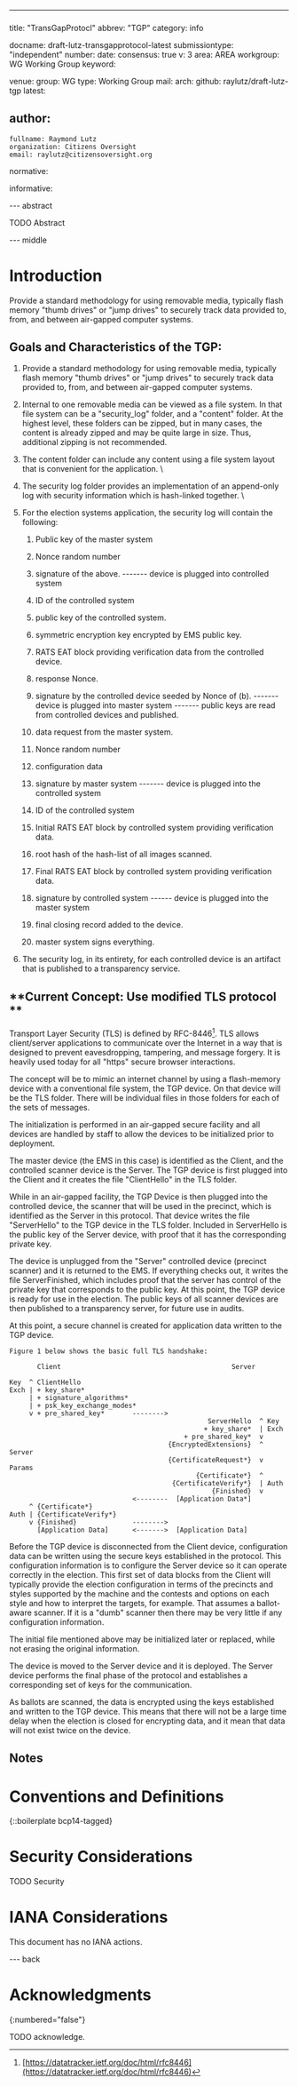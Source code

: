 ---
###
###
title: "TransGapProtocl"
abbrev: "TGP"
category: info

docname: draft-lutz-transgapprotocol-latest
submissiontype: "independent"
number:
date:
consensus: true
v: 3
area: AREA
workgroup: WG Working Group
keyword:

venue:
  group: WG
  type: Working Group
  mail: 
  arch: 
  github: raylutz/draft-lutz-tgp
  latest: 

author:
 -
    fullname: Raymond Lutz
    organization: Citizens Oversight
    email: raylutz@citizensoversight.org

normative:

informative:


--- abstract

TODO Abstract


--- middle

# Introduction

Provide a standard methodology for using removable media, typically flash memory "thumb drives" or "jump drives" to securely track data provided to, from, and between air-gapped computer systems.



## **Goals and Characteristics of the TGP:**

1. Provide a standard methodology for using removable media, typically flash memory "thumb drives" or "jump drives" to securely track data provided to, from, and between air-gapped computer systems. 

2. Internal to one removable media can be viewed as a file system. In that file system can be a "security_log" folder, and a "content" folder. At the highest level, these folders can be zipped, but in many cases, the content is already zipped and may be quite large in size. Thus, additional zipping is not recommended. 

3. The content folder can include any content using a file system layout that is convenient for the application. \

4. The security log folder provides an implementation of an append-only log with security information which is hash-linked together. \

5. For the election systems application, the security log will contain the following:
    1. Public key of the master system
    2. Nonce random number
    3. signature of the above.
------- device is plugged into controlled system

    4. ID of the controlled system
    5. public key of the controlled system.
    6. symmetric encryption key encrypted by EMS public key.
    7. RATS EAT block providing verification data from the controlled device.
    8. response Nonce.
    9. signature by the controlled device seeded by Nonce of (b). 
------- device is plugged into master system 
------- public keys are read from controlled devices and published. 

    10. data request from the master system.
    11. Nonce random number
    12. configuration data
    13. signature by master system 
------- device is plugged into the controlled system
    14. ID of the controlled system
    15. Initial RATS EAT block by controlled system providing verification data.
    16. root hash of the hash-list of all images scanned.
    17. Final RATS EAT block by controlled system providing verification data.
    18. signature by controlled system 
------ device is plugged into the master system
    19. final closing record added to the device.
    20. master system signs everything. 

6. The security log, in its entirety, for each controlled device is an artifact that is published to a transparency service.

## **Current Concept: Use modified TLS protocol	**


Transport Layer Security (TLS) is defined by RFC-8446[^1]. TLS allows client/server applications to communicate over the Internet in a way that is designed to prevent eavesdropping, tampering, and message forgery. It is heavily used today for all "https" secure browser interactions. 
 
The concept will be to mimic an internet channel by using a flash-memory device with a conventional file system, the TGP device. On that device will be the TLS folder. There will be individual files in those folders for each of the sets of messages.

The initialization is performed in an air-gapped secure facility and all devices are handled by staff to allow the devices to be initialized prior to deployment.

The master device (the EMS in this case) is identified as the Client, and the controlled scanner device is the Server. The TGP device is first plugged into the Client and it creates the file "ClientHello" in the TLS folder. 


While in an air-gapped facility, the TGP Device is then plugged into the controlled device, the scanner that will be used in the precinct, which is identified as the Server in this protocol. That device writes the file "ServerHello" to the TGP device in the TLS folder. Included in ServerHello is the public key of the Server device, with proof that it has the corresponding private key. 

The device is unplugged from the "Server" controlled device (precinct scanner) and it is returned to the EMS. If everything checks out, it writes the file ServerFinished, which includes proof that the server has control of the private key that corresponds to the public key. At this point, the TGP device is ready for use in the election. The public keys of all scanner devices are then published to a transparency server, for future use in audits.

At this point, a secure channel is created for application data written to the TGP device. 


```
Figure 1 below shows the basic full TLS handshake:

       Client                                           Server

Key  ^ ClientHello
Exch | + key_share*
     | + signature_algorithms*
     | + psk_key_exchange_modes*
     v + pre_shared_key*       -------->
                                                  ServerHello  ^ Key
                                                 + key_share*  | Exch
                                            + pre_shared_key*  v
                                        {EncryptedExtensions}  ^  Server
                                        {CertificateRequest*}  v  Params
                                               {Certificate*}  ^
                                         {CertificateVerify*}  | Auth
                                                   {Finished}  v
                               <--------  [Application Data*]
     ^ {Certificate*}
Auth | {CertificateVerify*}
     v {Finished}              -------->
       [Application Data]      <------->  [Application Data]
```


Before the TGP device is disconnected from the Client device, configuration data can be written using the secure keys established in the protocol. This configuration information is to configure the Server device so it can operate correctly in the election. This first set of data blocks from the Client will typically provide the election configuration in terms of the precincts and styles supported by the machine and the contests and options on each style and how to interpret the targets, for example. That assumes a ballot-aware scanner. If it is a "dumb" scanner then there may be very little if any configuration information.

The initial file mentioned above may be initialized later or replaced, while not erasing the original information.

The device is moved to the Server device and it is deployed. The Server device performs the final phase of the protocol and establishes a corresponding set of keys for the communication.

As ballots are scanned, the data is encrypted using the keys established and written to the TGP device. This means that there will not be a large time delay when the election is closed for encrypting data, and it mean that data will not exist twice on the device. 


<!-- Footnotes themselves at the bottom. -->
## Notes

[^1]:
     [https://datatracker.ietf.org/doc/html/rfc8446](https://datatracker.ietf.org/doc/html/rfc8446) 



# Conventions and Definitions

{::boilerplate bcp14-tagged}


# Security Considerations

TODO Security


# IANA Considerations

This document has no IANA actions.


--- back

# Acknowledgments
{:numbered="false"}

TODO acknowledge.
